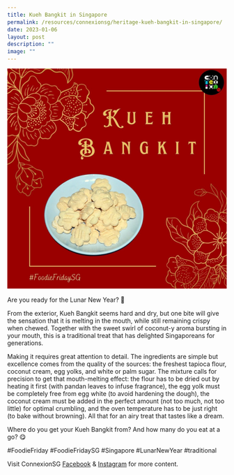 ```yaml
---
title: Kueh Bangkit in Singapore
permalink: /resources/connexionsg/heritage-kueh-bangkit-in-singapore/
date: 2023-01-06
layout: post
description: ""
image: ""
---
```

![](/images/connexionsg/2023/324389387_1189362078385571_4190861649673441376_n.jpg)

Are you ready for the Lunar New Year? 🧨

From the exterior, Kueh Bangkit seems hard and dry, but one bite will give the sensation that it is melting in the mouth, while still remaining crispy when chewed. Together with the sweet swirl of coconut-y aroma bursting in your mouth, this is a traditional treat that has delighted Singaporeans for generations.

Making it requires great attention to detail. The ingredients are simple but excellence comes from the quality of the sources: the freshest tapioca flour, coconut cream, egg yolks, and white or palm sugar. The mixture calls for precision to get that mouth-melting effect: the flour has to be dried out by heating it first (with pandan leaves to infuse fragrance), the egg yolk must be completely free from egg white (to avoid hardening the dough), the coconut cream must be added in the perfect amount (not too much, not too little) for optimal crumbling, and the oven temperature has to be just right (to bake without browning). All that for an airy treat that tastes like a dream.

Where do you get your Kueh Bangkit from? And how many do you eat at a go? 😋

#FoodieFriday #FoodieFridaySG #Singapore #LunarNewYear #traditional

Visit ConnexionSG [Facebook](https://www.facebook.com/ConnexionSG) & [Instagram](https://www.instagram.com/connexionsg/) for more content.
